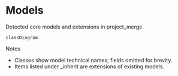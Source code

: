 # Models

Detected core models and extensions in project_merge.

```mermaid
classDiagram
```

Notes
- Classes show model technical names; fields omitted for brevity.
- Items listed under _inherit are extensions of existing models.
